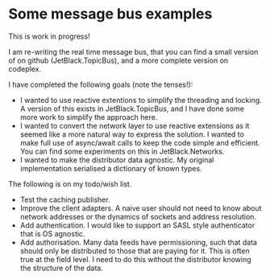 # Some message bus examples

This is work in progress!

I am re-writing the real time message bus, that you can find a small version of on github (JetBlack.TopicBus),
and a more complete version on codeplex.

I have completed the following goals (note the tenses!):
* I wanted to use reactive extentions to simplify the threading and locking. A version of this exists in JetBlack.TopicBus, and I have done some more work to simplify the approach here.
* I wanted to convert the network layer to use reactive extensions as it seemed like a more natural way to express the solution. I wanted to make full use of async/await calls to keep the code simple and efficient. You can find some experiments on this in JetBlack.Networks.
* I wanted to make the distributor data agnostic. My original implementation serialised a dictionary of known types.

The following is on my todo/wish list.
* Test the caching publisher.
* Improve the client adapters. A naive user should not need to know about network addresses or the dynamics of sockets and address resolution.
* Add authentication. I would like to support an SASL style authenticator that is OS agnostic.
* Add authorisation. Many data feeds have permissioning, such that data should only be distributed to those that are paying for it. This is often true at the field level. I need to do this without the distributor knowing the structure of the data.
